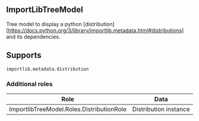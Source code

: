 ## ImportLibTreeModel

Tree model to display a python [distribution][https://docs.python.org/3/library/importlib.metadata.html#distributions] and its dependencies.

<!-- ### API

::: prettyqt.custom_models.ImportLibTreeModel -->

## Supports

`importlib.metadata.distribution`

### Additional roles

| Role                                      | Data                     |
| ------------------------------------------|--------------------------|
| ImportlibTreeModel.Roles.DistributionRole | Distribution instance    |
